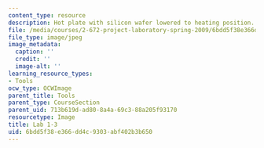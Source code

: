 ```yaml
---
content_type: resource
description: Hot plate with silicon wafer lowered to heating position. (Lab 1 image)
file: /media/courses/2-672-project-laboratory-spring-2009/6bdd5f38e366dd4c9303abf402b3b650_lab13.jpg
file_type: image/jpeg
image_metadata:
  caption: ''
  credit: ''
  image-alt: ''
learning_resource_types:
- Tools
ocw_type: OCWImage
parent_title: Tools
parent_type: CourseSection
parent_uid: 713b619d-ad80-8a4a-69c3-88a205f93170
resourcetype: Image
title: Lab 1-3
uid: 6bdd5f38-e366-dd4c-9303-abf402b3b650
---
```

